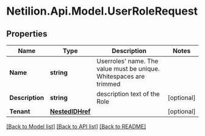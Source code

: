 # Netilion.Api.Model.UserRoleRequest
## Properties

Name | Type | Description | Notes
------------ | ------------- | ------------- | -------------
**Name** | **string** | Userroles&#x27; name. The value must be unique. Whitespaces are trimmed | 
**Description** | **string** | description text of the Role | [optional] 
**Tenant** | [**NestedIDHref**](NestedIDHref.md) |  | [optional] 

[[Back to Model list]](../README.md#documentation-for-models) [[Back to API list]](../README.md#documentation-for-api-endpoints) [[Back to README]](../README.md)

